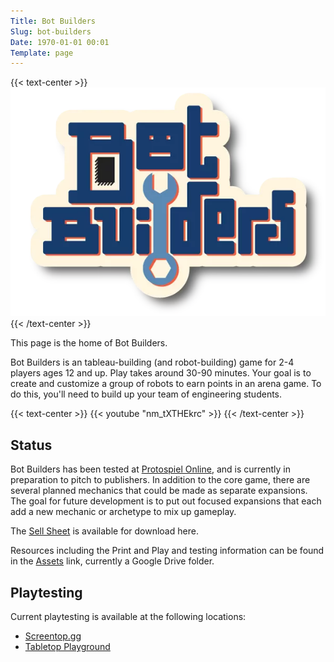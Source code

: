 ```yaml
---
Title: Bot Builders
Slug: bot-builders
Date: 1970-01-01 00:01
Template: page
---
```


{{< text-center >}}
<img src="logo.png" />
{{< /text-center >}}

This page is the home of Bot Builders.

Bot Builders is an tableau-building (and robot-building) game for 2-4 players ages 12 and up.
Play takes around 30-90 minutes.
Your goal is to create and customize a group of robots to earn points in an arena game.
To do this, you'll need to build up your team of engineering students.

{{< text-center >}}
{{< youtube "nm_tXTHEkrc" >}}
{{< /text-center >}}

## Status

Bot Builders has been tested at [Protospiel Online][], and is currently in preparation to pitch to publishers.
In addition to the core game, there are several planned mechanics that could be made as separate expansions.
The goal for future development is to put out focused expansions that each add a new mechanic or archetype to mix up gameplay.

The [Sell Sheet][] is available for download here.

Resources including the Print and Play and testing information can be found in the [Assets][] link, currently a Google Drive folder.

## Playtesting

Current playtesting is available at the following locations:

- [Screentop.gg](https://screentop.gg/@msoucy/bot-builders)
- [Tabletop Playground](https://mod.io/g/tabletopplayground/m/bot-builders)


[Protospiel Online]: https://protospiel.online/
[Assets]: https://short.msoucy.me/botbuilders-assets
[Sell Sheet]: sell-sheet.pdf